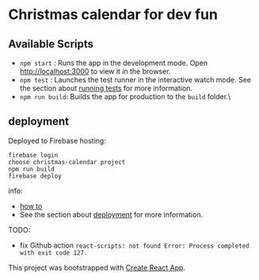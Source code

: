 # Christmas calendar for dev fun

## Available Scripts
- `npm start` : Runs the app in the development mode. Open [http://localhost:3000](http://localhost:3000) to view it in the browser.
- `npm test` : Launches the test runner in the interactive watch mode. See the section about [running tests](https://facebook.github.io/create-react-app/docs/running-tests) for more information.
- `npm run build`: Builds the app for production to the `build` folder.\

## deployment
Deployed to Firebase hosting:
```shell
firebase login
choose christmas-calendar project
npm run build
firebase deploy
```

info:
- [how to](https://javascript.plainenglish.io/setup-firebase-and-deploy-a-react-app-under-5-minutes-520aa6925451)
- See the section about [deployment](https://facebook.github.io/create-react-app/docs/deployment) for more information.


TODO:
- fix Github action `react-scripts: not found Error: Process completed with exit code 127.`

This project was bootstrapped with [Create React App](https://github.com/facebook/create-react-app).
